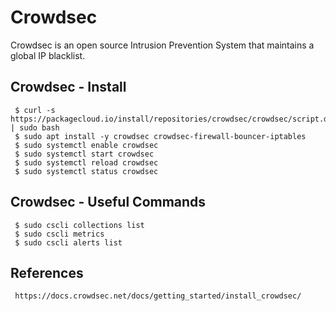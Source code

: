 Crowdsec
=====

Crowdsec is an open source Intrusion Prevention System that maintains a global IP blacklist. 

Crowdsec - Install
------------------

     $ curl -s https://packagecloud.io/install/repositories/crowdsec/crowdsec/script.deb.sh | sudo bash
     $ sudo apt install -y crowdsec crowdsec-firewall-bouncer-iptables
     $ sudo systemctl enable crowdsec
     $ sudo systemctl start crowdsec
     $ sudo systemctl reload crowdsec
     $ sudo systemctl status crowdsec

Crowdsec - Useful Commands
--------------------------

     $ sudo cscli collections list
     $ sudo cscli metrics
     $ sudo cscli alerts list
  
  
References
----------

     https://docs.crowdsec.net/docs/getting_started/install_crowdsec/


